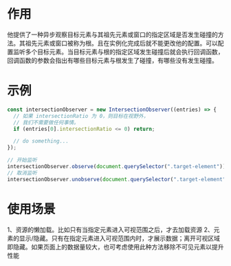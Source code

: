 # 作用

他提供了一种异步观察目标元素与其祖先元素或窗口的指定区域是否发生碰撞的方法。其祖先元素或窗口被称为根。且在实例化完成后就不能更改他的配置。可以配置监听多个目标元素。当目标元素与根的指定区域发生碰撞后就会执行回调函数，回调函数的参数会指出有哪些目标元素与根发生了碰撞，有哪些没有发生碰撞。

# 示例

```javascript
const intersectionObserver = new IntersectionObserver((entries) => {
  // 如果 intersectionRatio 为 0，则目标在视野外，
  // 我们不需要做任何事情。
  if (entries[0].intersectionRatio <= 0) return;

  // do something...
});

// 开始监听
intersectionObserver.observe(document.querySelector(".target-element"));
// 取消监听
intersectionObserver.unobserve(document.querySelector(".target-element"));

```

# 使用场景

1、资源的懒加载。比如只有当指定元素进入可视范围之后，才去加载资源
2、元素的显示/隐藏。只有在指定元素进入可视范围内时，才展示数据；离开可视区域即隐藏。如果页面上的数据量较大，也可考虑使用此种方法移除不可见元素以提升性能
